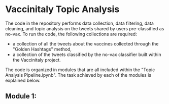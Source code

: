 # Vaccinitaly Topic Analysis
The code in the repository performs data collection, data filtering, data cleaning, and topic analysis on the tweets shared by users pre-classified as no-vax.
To run the code, the following collections are required:
- a collection of all the tweets about the vaccines collected through the "Golden Hashtags" method,
- a collection of the tweets classified by the no-vax classifier built within the Vaccinitaly project.

The code is organized in modules that are all included within the "Topic Analysis Pipeline.ipynb".
The task achieved by each of the modules is explained below.

## Module 1:
